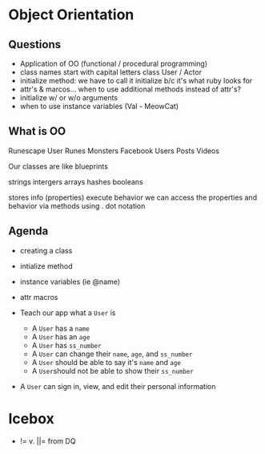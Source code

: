 # Object Orientation

## Questions
- Application of OO (functional / procedural programming)
- class names start with capital letters
    class User / Actor
- initialize method: we have to call it initialize b/c it's what ruby looks for 
- attr's & marcos... when to use additional methods instead of attr's? 
- initialize w/ or w/o arguments 
- when to use instance variables (Val - MeowCat) 

## What is OO
Runescape 
    User
    Runes
    Monsters
Facebook
    Users
    Posts
    Videos

Our classes are like blueprints

strings
intergers
arrays
hashes
booleans

stores info (properties)
execute behavior
we can access the properties and behavior via methods using . dot notation 



## Agenda

- creating a class
- intialize method
- instance variables (ie @name)
- attr macros 

- Teach our app what a `User` is
    - A `User` has a `name`
    - A `User` has an `age`
    - A `User` has `ss_number`
    - A `User` can change their `name`, `age`, and `ss_number`
    - A `User` should be able to say it's `name` and `age`
    - A `User`should not be able to show their `ss_number`
- A `User` can sign in, view, and edit their personal information




# Icebox 
- != v. ||=  from DQ 